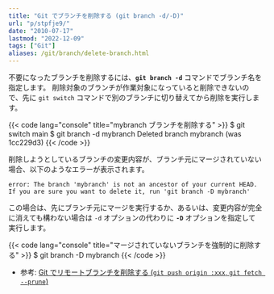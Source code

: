 ```yaml
---
title: "Git でブランチを削除する (git branch -d/-D)"
url: "p/stpfje9/"
date: "2010-07-17"
lastmod: "2022-12-09"
tags: ["Git"]
aliases: /git/branch/delete-branch.html
---
```


不要になったブランチを削除するには、__`git branch -d`__ コマンドでブランチ名を指定します。
削除対象のブランチが作業対象になっていると削除できないので、先に `git switch` コマンドで別のブランチに切り替えてから削除を実行します。

{{< code lang="console" title="mybranch ブランチを削除する" >}}
$ git switch main
$ git branch -d mybranch
Deleted branch mybranch (was 1cc229d3)
{{< /code >}}

削除しようとしているブランチの変更内容が、ブランチ元にマージされていない場合、以下のようなエラーが表示されます。

```
error: The branch 'mybranch' is not an ancestor of your current HEAD.
If you are sure you want to delete it, run 'git branch -D mybranch'
```

この場合は、先にブランチ元にマージを実行するか、あるいは、変更内容が完全に消えても構わない場合は `-d` オプションの代わりに __`-D`__ オプションを指定して実行します。

{{< code lang="console" title="マージされていないブランチを強制的に削除する" >}}
$ git branch -D mybranch
{{< /code >}}

- 参考: [Git でリモートブランチを削除する (`git push origin :xxx`, `git fetch --prune`)](/p/cv5pi7a/)

